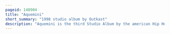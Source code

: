 ```yaml
---
pageid: 148904
title: "Aquemini"
short_summary: "1998 studio album by Outkast"
description: "Aquemini is the third Studio Album by the american Hip Hop Duo Outkast. It was released on September 29, 1998, by Laface Records. The Title is a Portmanteau of the two Performers' Zodiac Signs: Aquarius and Gemini, which is indicative of the Album's recurring Theme of the differing Personalities of the two Members. The Group recorded the Majority of the Album at Bobby Brown's bosstown recording Studios and Doppler Studios both in Atlanta Georgia."
---
```

